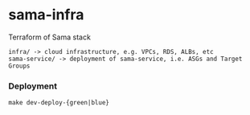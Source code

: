 # sama-infra

Terraform of Sama stack

```
infra/ -> cloud infrastructure, e.g. VPCs, RDS, ALBs, etc
sama-service/ -> deployment of sama-service, i.e. ASGs and Target Groups
```

### Deployment

```
make dev-deploy-{green|blue}
```